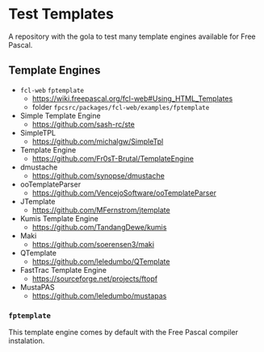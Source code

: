 # Test Templates

A repository with the gola to test many template engines available for Free Pascal.

## Template Engines

- `fcl-web` `fptemplate`
  - https://wiki.freepascal.org/fcl-web#Using_HTML_Templates
  - folder `fpcsrc/packages/fcl-web/examples/fptemplate`
- Simple Template Engine
  - https://github.com/sash-rc/ste
- SimpleTPL
  - https://github.com/michalgw/SimpleTpl
- Template Engine
  - https://github.com/Fr0sT-Brutal/TemplateEngine
- dmustache
  - https://github.com/synopse/dmustache
- ooTemplateParser
  - https://github.com/VencejoSoftware/ooTemplateParser
- JTemplate
  - https://github.com/MFernstrom/jtemplate
- Kumis Template Engine
  - https://github.com/TandangDewe/kumis
- Maki
  - https://github.com/soerensen3/maki
- QTemplate
  - https://github.com/leledumbo/QTemplate
- FastTrac Template Engine
  - https://sourceforge.net/projects/ftopf
- MustaPAS
  - https://github.com/leledumbo/mustapas

### `fptemplate`

This template engine comes by default with the Free Pascal compiler instalation.
